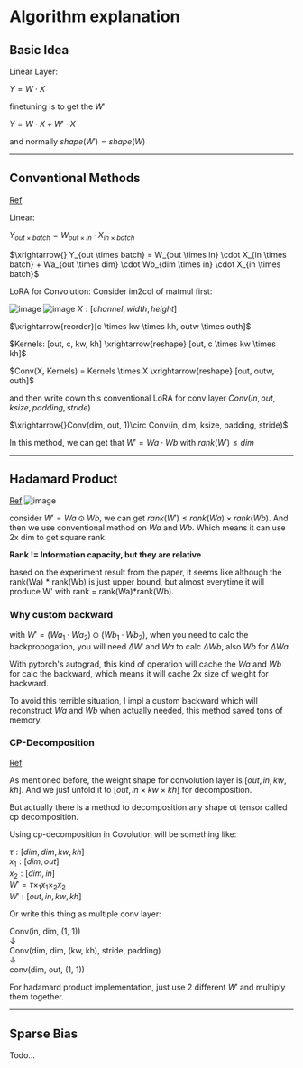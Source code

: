 # Algorithm explanation


## Basic Idea
Linear Layer:

$Y = W \cdot X$

finetuning is to get the $W'$

$Y = W \cdot X + W' \cdot X$

and normally $shape(W') = shape(W)$

---

## Conventional Methods
[Ref](https://arxiv.org/abs/2106.09685)

Linear:

$Y_{out \times batch} = W_{out \times in} \cdot X_{in \times batch}$

$\xrightarrow{} Y_{out \times batch} = W_{out \times in} \cdot X_{in \times batch} + Wa_{out \times dim} \cdot Wb_{dim \times in} \cdot X_{in \times batch}$


LoRA for Convolution:
Consider im2col of matmul first:

![image](https://user-images.githubusercontent.com/59680068/221547963-c821b9fa-2825-4b8d-8192-c3109268417f.png)
![image](https://user-images.githubusercontent.com/59680068/221547996-4be14700-1392-4859-9e29-e3e669142a09.png)
$X:[channel, width, height]$

$\xrightarrow{reorder}[c \times kw \times kh, outw \times outh]$

$Kernels: [out, c, kw, kh] \xrightarrow{reshape} [out, c \times kw \times kh]$

$Conv(X, Kernels) = Kernels  \times  X \xrightarrow{reshape} [out, outw, outh]$

and then write down this conventional LoRA for conv layer
$Conv(in, out, ksize, padding, stride)$

$\xrightarrow{}Conv(dim, out, 1)\circ Conv(in, dim, ksize, padding, stride)$


In this method, we can get that
$W' = Wa \cdot Wb$ with $rank(W') \le dim$

---

## Hadamard Product
[Ref](https://arxiv.org/abs/2108.06098)
![image](https://user-images.githubusercontent.com/59680068/223942143-05b5ebff-06c4-4d07-a0eb-037fd6f04e77.png)


consider $W' = Wa \odot Wb$, we can get $rank(W') \le rank(Wa) \times rank(Wb)$.
And then we use conventional method on $Wa$ and $Wb$. Which means it can use 2x dim to get square rank.

**Rank != Information capacity, but they are relative**

based on the experiment result from the paper, it seems like although the rank(Wa) * rank(Wb) is just upper bound, but almost everytime it will produce W' with rank = rank(Wa)*rank(Wb).

### Why custom backward
with $W' = (Wa_1 \cdot Wa_2) \odot (Wb_1 \cdot Wb_2)$, when you need to calc the backpropogation, you will need $\Delta{W'}$ and $Wa$ to calc $\Delta{Wb}$, also $Wb$ for $\Delta{Wa}$.

With pytorch's autograd, this kind of operation will cache the $Wa$ and $Wb$ for calc the backward, which means it will cache 2x size of weight for backward.

To avoid this terrible situation, I impl a custom backward which will reconstruct $Wa$ and $Wb$ when actually needed, this method saved tons of memory.

### CP-Decomposition
[Ref](https://arxiv.org/abs/1412.6553)

As mentioned before, the weight shape for convolution layer is $[out, in, kw, kh]$. And we just unfold it to $[out, in \times kw \times kh]$ for decomposition.

But actually there is a method to decomposition any shape ot tensor called cp decomposition.

Using cp-decomposition in Covolution will be something like:

$\tau: [dim, dim, kw, kh]$ <br>
$x_1: [dim, out]$<br>
$x_2: [dim, in]$<br>
$W' = \tau \times_1 x_1 \times_2 x_2$<br>
$W': [out, in, kw, kh]$

Or write this thing as multiple conv layer:

Conv(in, dim, (1, 1))<br>
↓<br>
Conv(dim, dim, (kw, kh), stride, padding)<br>
↓<br>
conv(dim, out, (1, 1))<br>

For hadamard product implementation, just use 2 different $W'$ and multiply them together.

---

## Sparse Bias
Todo...
